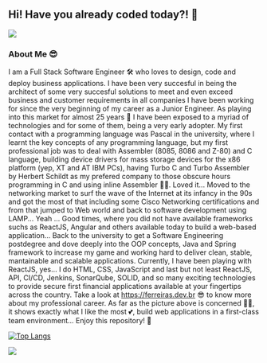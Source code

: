 ## Hi! Have you already coded today?! :superhero:

![](https://ferreiras.dev.br/assets/images/gitHub/shutterstock_72897715.jpg)

### About Me :sunglasses:
I am a Full Stack Software Engineer :hammer_and_wrench: who loves to design, code and deploy business applications. I have been very succesful in being the architect of some very succesful solutions to meet and even exceed business and customer requirements in all companies I have been working for since the very beginning of my career as a Junior Engineer. As playing into this market for almost 25 years :ninja: I have been exposed to a myriad of technologies and for some of them, being a very early adopter. My first contact with a programming language was Pascal in the university, where I learnt the key concepts of any programming language, but my first professional job was to deal with  Assembler (8085, 8086 and Z-80) and C language, building device drivers for mass storage devices for the x86 platform (yep, XT and AT IBM PCs), having Turbo C and Turbo Assembler by Herbert Schildt as my prefered company to those obscure hours programming in C and using inline Assembler :man_technologist:. Loved it... Moved to the networking market to surf the wave of the Internet at its infancy in the 90s and got the most of that including some Cisco Networking certifications and from that jumped to Web world and back to software development using LAMP... Yeah ... Good times, where you did not have available frameworks suchs as ReactJS, Angular and others available today to build a web-based application... Back to the university to get a Software Engineering postdegree and dove deeply into the OOP concepts, Java and Spring framework to increase my game and working hard to deliver clean, stable, mantainable and scalable applications. Currently, I have been playing with ReactJS, yes... I do HTML, CSS, JavaScript and last but not least ReactJS, API, CI/CD, Jenkins, SonarQube, SOLID, and so many exciting technologies to provide secure first financial applications available at your fingertips across the country. Take a look at https://ferreiras.dev.br :sunglasses: to know more about my professional career. As far as the picture above is concerned :construction_worker_man:, it shows exactly what I like the most :two_hearts:, build web applications in a first-class team environment... Enjoy this repository! :partying_face:

[![Top Langs](https://github-readme-stats-git-masterrstaa-rickstaa.vercel.app/api/top-langs/?username=rnhc1000&theme=dracula)](https://github.com/rnhc1000/github-readme-stats)

<picture>
  <source
    srcset="https://github-readme-stats.vercel.app/api?username=rnhc1000&show_icons=true&theme=dark"
    media="(prefers-color-scheme: dark)"
  />
  <source
    srcset="https://github-readme-stats.vercel.app/api?username=rnhc1000&show_icons=true"
    media="(prefers-color-scheme: light), (prefers-color-scheme: no-preference)"
  />
  <img src="https://github-readme-stats.vercel.app/api?username=rnhc1000&show_icons=true" />
</picture>



